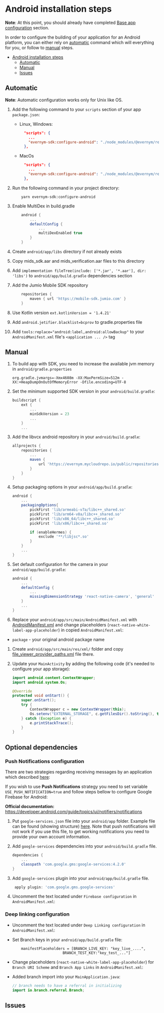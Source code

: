 # Android installation steps

**Note**: At this point, you should already have completed [Base app configuration](../README.md#base-app-configuration) section.

In order to configure the building of your application for an Android platform, you can either rely on [automatic](#automatic) command which will everything for you, or follow to [manual](#manual) steps.

- [Android installation steps](#android-installation-steps)
  - [Automatic](#automatic)
  - [Manual](#manual)
  - [Issues](#issues)

## Automatic

**Note**: Automatic configuration works only for Unix like OS.

1. Add the following command to your `scripts` section of your app `package.json`:
    * Linux, Windows:
      ```json
        "scripts": {
          ...
          "evernym-sdk:configure-android": "./node_modules/@evernym/react-native-white-label-app/files/android/configure-android.sh"
        },
      ```
    * MacOs
      ```json
        "scripts": {
          ...
          "evernym-sdk:configure-android": "./node_modules/@evernym/react-native-white-label-app/files/android/configure-android-mac.sh"
        },
      ```
      
1. Run the following command in your project directory:

    ```shell
        yarn evernym-sdk:configure-android
    ```

1. Enable MultiDex in build.gradle

    ```groovy
        android {
            ...
            defaultConfig {
                ...
                multiDexEnabled true
            }
        }
    ```

1. Create `android/app/libs` directory if not already exists
1. Copy mids_sdk.aar and mids_verification.aar files to this directory
1. Add `implementation fileTree(include: ['*.jar', '*.aar'], dir: 'libs')` to `android/app/build.gradle` dependencies section

1. Add the Jumio Mobile SDK repository

    ```groovy
        repositories {  
            maven { url 'https://mobile-sdk.jumio.com' }
        }
    ```

1. Use Kotlin version `ext.kotlinVersion = '1.4.21'`

1. Add `android.jetifier.blacklist=bcprov` to gradle.properties file

1. Add `tools:replace="android:label,android:allowBackup"` to your `AndroidManifest.xml` file's `<application ... />` tag

## Manual

1. To build app with SDK, you need to increase the available jvm memory in `android/gradle.properties`

    ```properties
    org.gradle.jvmargs=-Xmx4608m -XX:MaxPermSize=512m -XX:+HeapDumpOnOutOfMemoryError -Dfile.encoding=UTF-8
    ```

1. Set the minimum supported SDK version in your `android/build.gradle`:

    ```groovy
    buildscript {
        ext {
            ...
            minSdkVersion = 23
            ...
        }
        ...
    ```

1. Add the libvcx android repository in your `android/build.gradle`:

    ```groovy
    allprojects {
        repositories {
            ...
            maven {
                url 'https://evernym.mycloudrepo.io/public/repositories/libvcx-android'
            }
        }
    }
    ```

1. Setup packaging options in your `android/app/build.gradle`:

   ```groovy
   android {
       ...
       packagingOptions{
           pickFirst 'lib/armeabi-v7a/libc++_shared.so'
           pickFirst 'lib/arm64-v8a/libc++_shared.so'
           pickFirst 'lib/x86_64/libc++_shared.so'
           pickFirst 'lib/x86/libc++_shared.so'
   
           if (enableHermes) {
               exclude '**/libjsc*.so'
           }
       }
       ...
   }
   ```

1. Set default configuration for the camera in your `android/app/build.gradle`:

   ```groovy
   android {
       ...
       defaultConfig {
           ...
           missingDimensionStrategy 'react-native-camera', 'general'
       }
       ...
   }
   ```

1. Replace your `android/app/src/main/AndroidManifest.xml` with [AndroidManifest.xml](files/android/AndroidManifest.xml) and  change placeholders (`react-native-white-label-app-placeholder`) in copied `AndroidManifest.xml`:
  * `package` - your original android package name

1. Create `android/app/src/main/res/xml/` folder and copy [file_viewer_provider_paths.xml](files/android/file_viewer_provider_paths.xml) file there.

1. Update your `MainActivity` by adding the following code (it's needed to configure your app storage):

    ```java
    import android.content.ContextWrapper;
    import android.system.Os;
    ```

    ```java
    @Override
    protected void onStart() {
        super.onStart();
        try {
            ContextWrapper c = new ContextWrapper(this);
            Os.setenv("EXTERNAL_STORAGE", c.getFilesDir().toString(), true);
        } catch (Exception e) {
            e.printStackTrace();
        }
    }
   ```

## Optional dependencies

### Push Notifications configuration

There are two strategies regarding receiving messages by an application which described [here](./Customization.md#receiving-message):

If you wish to use **Push Notifications** strategy you need to set variable `USE_PUSH_NOTIFICATION=true` and follow steps bellow to configure Google Firebase for Android:

**Official documentation:** https://developer.android.com/guide/topics/ui/notifiers/notifications

1. Put `google-services.json` file into your `android/app` folder.
   Example file can be found (showing structure) [here](files/android/google-services.json).
   Note that push notifications will not work if you use this file, to get working notifications you need to provide your own account information.

1. Add `google-services` dependencies into your `android/build.gradle` file.

    ```groovy
    dependencies {
        ...
        classpath 'com.google.gms:google-services:4.2.0'
    }
    ```

1. Add `google-services` plugin into your `android/app/build.gradle` file.

    ```groovy
     apply plugin: 'com.google.gms.google-services'
    ```

1. Uncomment the text located under `Firebase configuration` in `AndroidManifest.xml`:

### Deep linking configuration

* Uncomment the text located under `Deep Linking configuration` in `AndroidManifest.xml`:

* Set Branch keys in your `android/app/build.gradle` file:

    ```
        manifestPlaceholders = [BRANCH_LIVE_KEY: "key_live_....",
                           BRANCH_TEST_KEY:"key_test_..."]
    ```

* Change placeholders (`react-native-white-label-app-placeholder`) for `Branch URI Scheme` and `Branch App Links` in `AndroidManifest.xml`:

* Added branch import into your `MainApplication.java`:

    ```java
    // branch needs to have a referral in initializing
    import io.branch.referral.Branch;
   ```

## Issues
